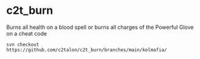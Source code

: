 # c2t_burn

Burns all health on a blood spell or burns all charges of the Powerful Glove on a cheat code

`svn checkout https://github.com/c2talon/c2t_burn/branches/main/kolmafia/`

